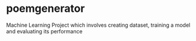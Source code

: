 # poemgenerator
Machine Learning Project which involves creating dataset, training a model and evaluating its performance

